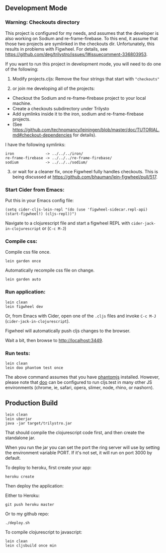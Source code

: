 ## Development Mode

### Warning: Checkouts directory

This project is configured for my needs, and assumes that the developer is also working
on Sodium and re-frame-firebase.  To this end, it assume that those two projects are
symlinked in the checkouts dir.  Unfortunately, this results in problems with Figwheel.
For details, see https://github.com/deg/trilystro/issues/1#issuecomment-336803953.

If you want to run this project in development mode, you will need to do one of the
following:

1) Modify projects.cljs: Remove the four strings that start with `"checkouts"`

2) or join me developing all of the projects:

  - Checkout the Sodium and re-frame-firebase project to your local machine.
  - Create a checkouts subdirectory under Trilysto
  - Add symlinks inside it to the iron, sodium and re-frame-firebase projects.
  - (See https://github.com/technomancy/leiningen/blob/master/doc/TUTORIAL.md#checkout-dependencies
    for details).
    
I have the following symlinks:
```
iron              -> ../../../iron/
re-frame-firebase -> ../../../re-frame-firebase/
sodium            -> ../../../sodium/

```

3) or wait for a cleaner fix, once Figwheel fully handles checkouts. This is being
   discussed at https://github.com/bhauman/lein-figwheel/pull/517.



### Start Cider from Emacs:

Put this in your Emacs config file:

```
(setq cider-cljs-lein-repl "(do (use 'figwheel-sidecar.repl-api) (start-figwheel!) (cljs-repl))")
```

Navigate to a clojurescript file and start a figwheel REPL with `cider-jack-in-clojurescript` or (`C-c M-J`)

### Compile css:

Compile css file once.

```
lein garden once
```

Automatically recompile css file on change.

```
lein garden auto
```

### Run application:

```
lein clean
lein figwheel dev
```

Or, from Emacs with Cider, open one of the `.cljs` files and invoke `C-c M-J`
(`cider-jack-in-clojurescript`).

Figwheel will automatically push cljs changes to the browser.

Wait a bit, then browse to [http://localhost:3449](http://localhost:3449).

### Run tests:

```
lein clean
lein doo phantom test once
```

The above command assumes that you have [phantomjs](https://www.npmjs.com/package/phantomjs) installed. However, please note that [doo](https://github.com/bensu/doo) can be configured to run cljs.test in many other JS environments (chrome, ie, safari, opera, slimer, node, rhino, or nashorn).

## Production Build

```
lein clean
lein uberjar
java -jar target/trilystro.jar
```

That should compile the clojurescript code first, and then create the standalone jar.

When you run the jar you can set the port the ring server will use by setting the environment variable PORT.
If it's not set, it will run on port 3000 by default.

To deploy to heroku, first create your app:

```
heroku create
```

Then deploy the application:

Either to Heroku:

```
git push heroku master
```

Or to my github repo:

```
./deploy.sh
```


To compile clojurescript to javascript:

```
lein clean
lein cljsbuild once min
```
